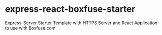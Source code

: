 # express-react-boxfuse-starter
Express-Server Starter Template with HTTPS Server and React Application to use with Boxfuse.com

